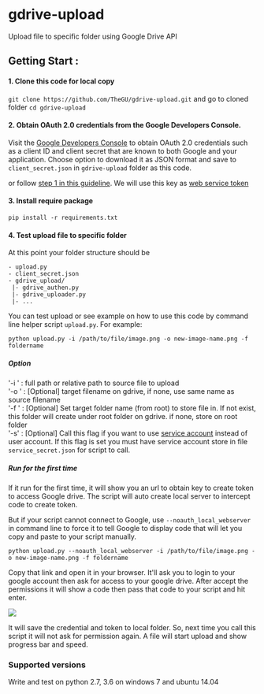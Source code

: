 # gdrive-upload
Upload file to specific folder using Google Drive API

## Getting Start :
#### 1. Clone this code for local copy
`git clone https://github.com/TheGU/gdrive-upload.git`
and go to cloned folder
`cd gdrive-upload`

#### 2. Obtain OAuth 2.0 credentials from the Google Developers Console.
Visit the [Google Developers Console](https://console.developers.google.com/) to obtain OAuth 2.0 credentials such as a client ID and client secret that are known to both Google and your application. Choose option to download it as JSON format and save to `client_secret.json` in `gdrive-upload` folder as this code.

or follow [step 1 in this guideline](https://developers.google.com/drive/v3/web/quickstart/python#step_1_turn_on_the_api_name). We will use this key as [web service token](https://developers.google.com/identity/protocols/OAuth2WebServer)

#### 3. Install require package
```
pip install -r requirements.txt
```

#### 4. Test upload file to specific folder
At this point your folder structure should be
```
- upload.py
- client_secret.json
- gdrive_upload/
 |- gdrive_authen.py
 |- gdrive_uploader.py
 |- ...
```

You can test upload or see example on how to use this code by command line helper script `upload.py`. 
For example:
```
python upload.py -i /path/to/file/image.png -o new-image-name.png -f foldername
```

##### Option  
'-i <file path>' : full path or relative path to source file to upload  
'-o <file name>' : [Optional] target filename on gdrive, if none, use same name as source filename  
'-f <folder name>' : [Optional] Set target folder name (from root) to store file in. If not exist, this folder will create under root folder on gdrive. if none, store on root folder  
'-s' : [Optional] Call this flag if you want to use [service account](https://developers.google.com/identity/protocols/OAuth2ServiceAccount) instead of user account. If this flag is set you must have service account store in file `service_secret.json` for script to call.  

##### Run for the first time
If it run for the first time, it will show you an url to obtain key to create token to access Google drive. The script will auto create local server to intercept code to create token. 

But if your script cannot connect to Google, use `--noauth_local_webserver` in command line to force it to tell Google to display code that will let you copy and paste to your script manually. 
```
python upload.py --noauth_local_webserver -i /path/to/file/image.png -o new-image-name.png -f foldername
```
Copy that link and open it in your browser. It'll ask you to login to your google account then ask for access to your google drive. After accept the permissions it will show a code then pass that code to your script and hit enter.

![](https://developers.google.com/accounts/images/installedresult.png)
  
It will save the credential and token to local folder. So, next time you call this script it will not ask for permission again. A file will start upload and show progress bar and speed. 

### Supported versions
Write and test on python 2.7, 3.6 on windows 7 and ubuntu 14.04
